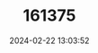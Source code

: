 ---
title: "161375"
category: "Bathyraja trachura"
draft: false
date: 2024-02-22 13:03:52
languages:
  Japanese: ["Yasuda-kasube"]
  Russian: ["ГРУБОХВОСТЫЙ СКАТ", "ЧЕРНЫЙ СКАТ"]
  English: ["Roughtail Skate"]
---